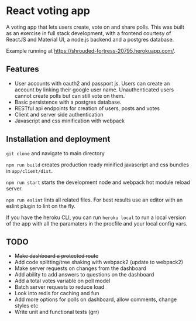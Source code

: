 # React voting app

A voting app that lets users create, vote on and share polls.
This was built as an exercise in full stack development, with a frontend courtesy of ReactJS and Material UI, a node.js backend and a postgres database.

Example running at <a href="https://shrouded-fortress-20795.herokuapp.com/" target="_blank">https://shrouded-fortress-20795.herokuapp.com/</a>.

## Features

* User accounts with oauth2 and passport js. Users can create an account by linking their google user name. Unauthenticated users cannot create polls but can still vote on them.
* Basic persistence with a postgres database.
* RESTful api endpoints for creation of users, posts and votes
* Client and server side authentication
* Javascript and css minification with webpack

## Installation and deployment

`git clone` and navigate to main directory

`npm run build` creates production ready minified javascript and css bundles in `app/client/dist`.

`npm run start` starts the development node and webpack hot module reload server.

`npm run eslint` lints all related files. For best results use an editor with an eslint plugin to lint on the fly.

If you have the heroku CLI, you can run `heroku local` to run a local version of the app with all the paramaters in the procfile and your local config vars.

## TODO

* ~~Make dashboard a protected route~~
* Add code splitting/tree shaking with webpack2 (update to webpack2)
* Make server requests on changes from the dashboard
* Add  ability to add answers to questions on the dashboard
* Add a total votes variable on poll model
* Batch server requests to reduce load
* Look into redis for caching and fun
* Add more options for polls on dashboard, allow comments, change styles etc
* Write unit and functional tests (grr)
